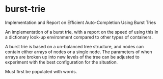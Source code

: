 # burst-trie
Implementation and Report on Efficient Auto-Completion Using Burst Tries

An implementation of a burst trie, with a report on the speed of using this in a dictionary look-up environment compared to other types of containers.

A burst trie is based on a un-balanced tree structure, and nodes can contain either arrays of nodes or a single node. The parameters of when arrays are broken up into new levels of the tree can be adjusted to experiment with the best configuration for the situation. 

Must first be populated with words.
